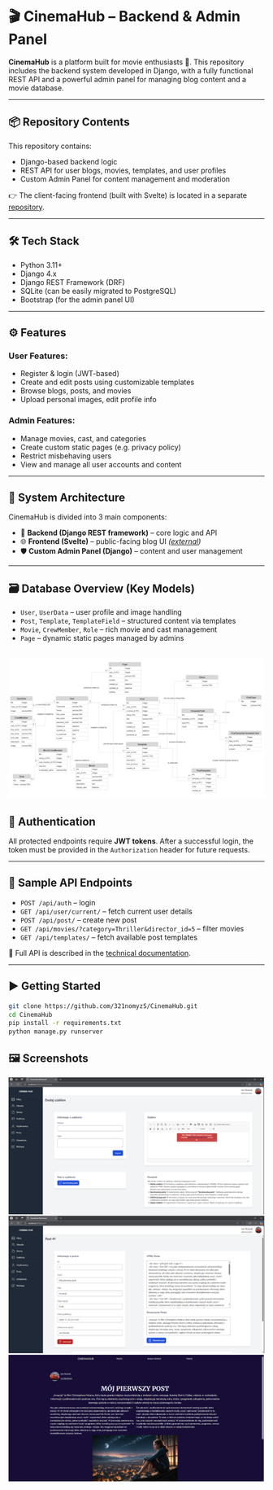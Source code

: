 # 🎬 CinemaHub – Backend & Admin Panel

**CinemaHub** is a platform built for movie enthusiasts 🎥. This repository includes the backend system developed in Django, with a fully functional REST API and a powerful admin panel for managing blog content and a movie database.

---

## 📦 Repository Contents

This repository contains:
- Django-based backend logic
- REST API for user blogs, movies, templates, and user profiles
- Custom Admin Panel for content management and moderation

👉 The client-facing frontend (built with Svelte) is located in a separate [repository](https://github.com/jedrzej-gorski/sveltekit-landing-daisy).

---

## 🛠️ Tech Stack

- Python 3.11+
- Django 4.x
- Django REST Framework (DRF)
- SQLite (can be easily migrated to PostgreSQL)
- Bootstrap (for the admin panel UI)

---

## ⚙️ Features

### User Features:
- Register & login (JWT-based)
- Create and edit posts using customizable templates
- Browse blogs, posts, and movies
- Upload personal images, edit profile info

### Admin Features:
- Manage movies, cast, and categories
- Create custom static pages (e.g. privacy policy)
- Restrict misbehaving users
- View and manage all user accounts and content

---

## 🧩 System Architecture

CinemaHub is divided into 3 main components:

- 🧠 **Backend (Django REST framework)** – core logic and API
- 🌐 **Frontend (Svelte)** – public-facing blog UI *([external](https://github.com/jedrzej-gorski/sveltekit-landing-daisy))*
- 🛡️ **Custom Admin Panel (Django)** – content and user management

---

## 🗃️ Database Overview (Key Models)

- `User`, `UserData` – user profile and image handling
- `Post`, `Template`, `TemplateField` – structured content via templates
- `Movie`, `CrewMember`, `Role` – rich movie and cast management
- `Page` – dynamic static pages managed by admins

![Database Schema](assets/db-schema.png)
---

## 🔐 Authentication

All protected endpoints require **JWT tokens**. After a successful login, the token must be provided in the `Authorization` header for future requests.

---

## 📡 Sample API Endpoints

- `POST /api/auth` – login
- `GET /api/user/current/` – fetch current user details
- `POST /api/post/` – create new post
- `GET /api/movies/?category=Thriller&director_id=5` – filter movies
- `GET /api/templates/` – fetch available post templates

📄 Full API is described in the [technical documentation](https://docs.google.com/document/d/1jldDyfMLo86742EcsTbsRZZs7AO1JpYRaGkWEGdNtmg/edit?usp=sharing).

---

## ▶️ Getting Started

```bash
git clone https://github.com/321nomyzS/CinemaHub.git
cd CinemaHub
pip install -r requirements.txt
python manage.py runserver
```

## 🖼️ Screenshots
![Screenshot 1](assets/screenshot-1.png)
![Screenshot 2](assets/screenshot-2.png)
![Screenshot 3](assets/screenshot-3.png)
